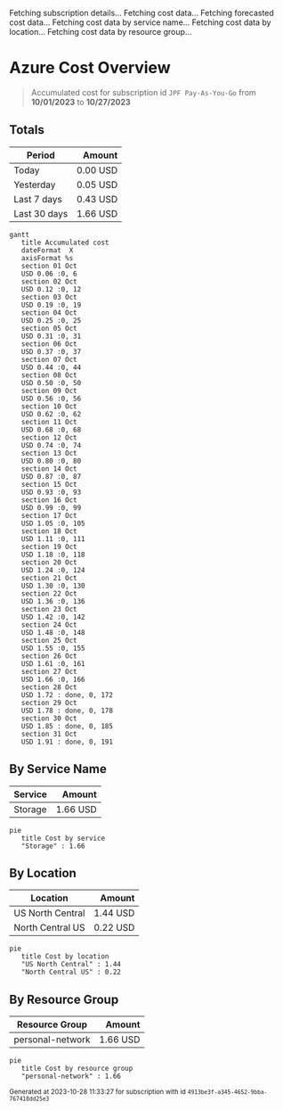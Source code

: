 Fetching subscription details...
Fetching cost data...
Fetching forecasted cost data...
Fetching cost data by service name...
Fetching cost data by location...
Fetching cost data by resource group...
# Azure Cost Overview

> Accumulated cost for subscription id `JPF Pay-As-You-Go` from **10/01/2023** to **10/27/2023**

## Totals

|Period|Amount|
|---|---:|
|Today|0.00 USD|
|Yesterday|0.05 USD|
|Last 7 days|0.43 USD|
|Last 30 days|1.66 USD|

```mermaid
gantt
   title Accumulated cost
   dateFormat  X
   axisFormat %s
   section 01 Oct
   USD 0.06 :0, 6
   section 02 Oct
   USD 0.12 :0, 12
   section 03 Oct
   USD 0.19 :0, 19
   section 04 Oct
   USD 0.25 :0, 25
   section 05 Oct
   USD 0.31 :0, 31
   section 06 Oct
   USD 0.37 :0, 37
   section 07 Oct
   USD 0.44 :0, 44
   section 08 Oct
   USD 0.50 :0, 50
   section 09 Oct
   USD 0.56 :0, 56
   section 10 Oct
   USD 0.62 :0, 62
   section 11 Oct
   USD 0.68 :0, 68
   section 12 Oct
   USD 0.74 :0, 74
   section 13 Oct
   USD 0.80 :0, 80
   section 14 Oct
   USD 0.87 :0, 87
   section 15 Oct
   USD 0.93 :0, 93
   section 16 Oct
   USD 0.99 :0, 99
   section 17 Oct
   USD 1.05 :0, 105
   section 18 Oct
   USD 1.11 :0, 111
   section 19 Oct
   USD 1.18 :0, 118
   section 20 Oct
   USD 1.24 :0, 124
   section 21 Oct
   USD 1.30 :0, 130
   section 22 Oct
   USD 1.36 :0, 136
   section 23 Oct
   USD 1.42 :0, 142
   section 24 Oct
   USD 1.48 :0, 148
   section 25 Oct
   USD 1.55 :0, 155
   section 26 Oct
   USD 1.61 :0, 161
   section 27 Oct
   USD 1.66 :0, 166
   section 28 Oct
   USD 1.72 : done, 0, 172
   section 29 Oct
   USD 1.78 : done, 0, 178
   section 30 Oct
   USD 1.85 : done, 0, 185
   section 31 Oct
   USD 1.91 : done, 0, 191
```

## By Service Name

|Service|Amount|
|---|---:|
|Storage|1.66 USD|

```mermaid
pie
   title Cost by service
   "Storage" : 1.66
```

## By Location

|Location|Amount|
|---|---:|
|US North Central|1.44 USD|
|North Central US|0.22 USD|

```mermaid
pie
   title Cost by location
   "US North Central" : 1.44
   "North Central US" : 0.22
```

## By Resource Group

|Resource Group|Amount|
|---|---:|
|personal-network|1.66 USD|

```mermaid
pie
   title Cost by resource group
   "personal-network" : 1.66
```

<sup>Generated at 2023-10-28 11:33:27 for subscription with id `4913be3f-a345-4652-9bba-767418dd25e3`</sup>
